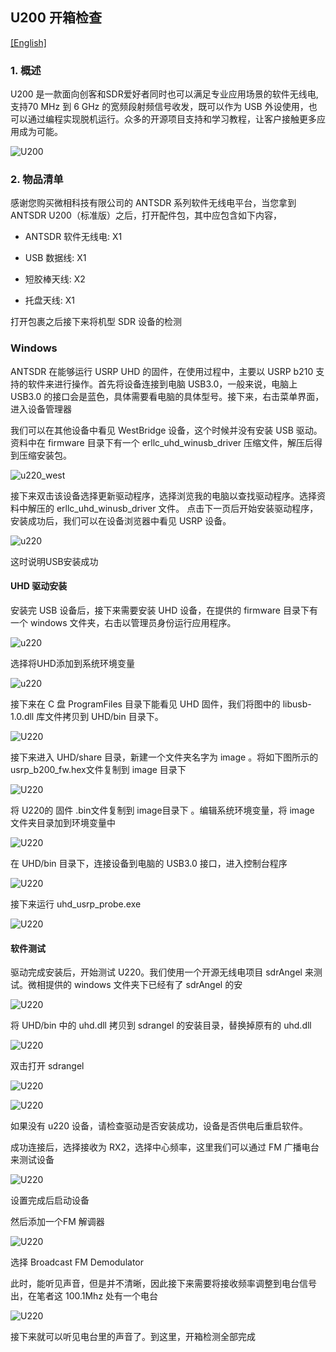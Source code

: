 ## U200 开箱检查

[[English]](../../../../device_and_usage_manual/ANTSDR_U_Series_Module/ANTSDR_U200_Reference_Manual/AntsdrU220_Unpacking_examination.html)

### 1. 概述

U200 是一款面向创客和SDR爱好者同时也可以满足专业应用场景的软件无线电,支持70 MHz 到 6 GHz 的宽频段射频信号收发，既可以作为 USB 外设使用，也可以通过编程实现脱机运行。众多的开源项目支持和学习教程，让客户接触更多应用成为可能。

![U200](./AntsdrU200_Reference_Manual.assets/3.jpg)

### 2. 物品清单

感谢您购买微相科技有限公司的 ANTSDR 系列软件无线电平台，当您拿到ANTSDR U200（标准版）之后，打开配件包，其中应包含如下内容，

- ANTSDR 软件无线电: X1

- USB 数据线: X1 

- 短胶棒天线: X2

- 托盘天线: X1

打开包裹之后接下来将机型 SDR 设备的检测

### Windows


ANTSDR 在能够运行 USRP UHD 的固件，在使用过程中，主要以 USRP b210 支持的软件来进行操作。首先将设备连接到电脑 USB3.0，一般来说，电脑上 USB3.0 的接口会是蓝色，具体需要看电脑的具体型号。接下来，右击菜单界面，进入设备管理器


我们可以在其他设备中看见 WestBridge 设备，这个时候并没有安装 USB 驱动。资料中在 firmware 目录下有一个 erllc_uhd_winusb_driver 压缩文件，解压后得到压缩安装包。

![u220_west](../ANTSDR_U220_Reference_Manual/AntsdrU220_Reference_Manual.assets/u220_west.png)

接下来双击该设备选择更新驱动程序，选择浏览我的电脑以查找驱动程序。选择资料中解压的 erllc_uhd_winusb_driver 文件。
点击下一页后开始安装驱动程序，安装成功后，我们可以在设备浏览器中看见 USRP 设备。

![u220](../ANTSDR_U220_Reference_Manual/AntsdrU220_Reference_Manual.assets/u220_usrp.png)

这时说明USB安装成功

#### UHD 驱动安装

安装完 USB 设备后，接下来需要安装 UHD 设备，在提供的 firmware 目录下有一个 windows 文件夹，右击以管理员身份运行应用程序。

![u220](../ANTSDR_U220_Reference_Manual/AntsdrU220_Reference_Manual.assets/u220_windows_driver.png)

选择将UHD添加到系统环境变量

![u220](../ANTSDR_U220_Reference_Manual/AntsdrU220_Reference_Manual.assets/U220_add_path.png)

接下来在 C 盘 ProgramFiles 目录下能看见 UHD 固件，我们将图中的 libusb-1.0.dll 库文件拷贝到 UHD/bin 目录下。

![U220](../ANTSDR_U220_Reference_Manual/AntsdrU220_Reference_Manual.assets/U220uhd_bin.png)

接下来进入 UHD/share 目录，新建一个文件夹名字为 image 。将如下图所示的usrp_b200_fw.hex文件复制到 image 目录下

![U220](../ANTSDR_U220_Reference_Manual/AntsdrU220_Reference_Manual.assets/U220_hex.png)

将 U220的 固件 .bin文件复制到 image目录下 。编辑系统环境变量，将 image 文件夹目录加到环境变量中

![U220](../ANTSDR_U220_Reference_Manual/AntsdrU220_Reference_Manual.assets/U220_path.png)

在 UHD/bin 目录下，连接设备到电脑的 USB3.0 接口，进入控制台程序

![U220](../ANTSDR_U220_Reference_Manual/AntsdrU220_Reference_Manual.assets/find_u220.png)

接下来运行 uhd_usrp_probe.exe 

![U220](../ANTSDR_U220_Reference_Manual/AntsdrU220_Reference_Manual.assets/U220_probe.png)

#### 软件测试

驱动完成安装后，开始测试 U220。我们使用一个开源无线电项目 sdrAngel 来测试。微相提供的 windows 文件夹下已经有了 sdrAngel 的安

![U220](../ANTSDR_U220_Reference_Manual/AntsdrU220_Reference_Manual.assets/U220_sdrangle.png)

将 UHD/bin 中的 uhd.dll 拷贝到 sdrangel 的安装目录，替换掉原有的 uhd.dll

![U220](../ANTSDR_U220_Reference_Manual/AntsdrU220_Reference_Manual.assets/U220_dll.png)

双击打开 sdrangel

![U220](../ANTSDR_U220_Reference_Manual/AntsdrU220_Reference_Manual.assets/SDRangle_add_rx.png)


![U220](../ANTSDR_U220_Reference_Manual/AntsdrU220_Reference_Manual.assets/SDRangle_device.png)

如果没有 u220 设备，请检查驱动是否安装成功，设备是否供电后重启软件。

成功连接后，选择接收为 RX2，选择中心频率，这里我们可以通过 FM 广播电台来测试设备

![U220](../ANTSDR_U220_Reference_Manual/AntsdrU220_Reference_Manual.assets/U220_rx2.png)

设置完成后启动设备

然后添加一个FM 解调器

![U220](../ANTSDR_U220_Reference_Manual/AntsdrU220_Reference_Manual.assets/U220_FM.png)

选择 Broadcast FM Demodulator

此时，能听见声音，但是并不清晰，因此接下来需要将接收频率调整到电台信号出，在笔者这 100.1Mhz 处有一个电台

![U220](../ANTSDR_U220_Reference_Manual/AntsdrU220_Reference_Manual.assets/U220_add_FM.png)

接下来就可以听见电台里的声音了。到这里，开箱检测全部完成


